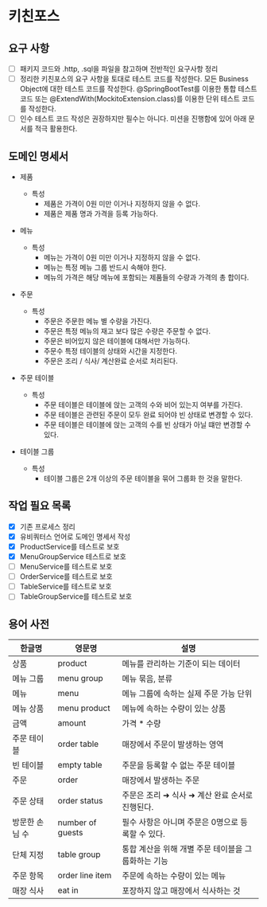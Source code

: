 # 키친포스

## 요구 사항
- [ ] 패키지 코드와 .http, .sql을 파일을 참고하며 전반적인 요구사항 정리
- [ ] 정리한 키친포스의 요구 사항을 토대로 테스트 코드를 작성한다. 모든 Business Object에 대한 테스트 코드를 작성한다. @SpringBootTest를 이용한 통합 테스트 코드 또는 @ExtendWith(MockitoExtension.class)를 이용한 단위 테스트 코드를 작성한다.
- [ ] 인수 테스트 코드 작성은 권장하지만 필수는 아니다. 미션을 진행함에 있어 아래 문서를 적극 활용한다.

## 도메인 명세서
- 제품
    - 특성
        - 제품은 가격이 0원 미만 이거나 지정하지 않을 수 없다.
        - 제품은 제품 명과 가격을 등록 가능하다.
    
- 메뉴
    - 특성
        - 메뉴는 가격이 0원 미만 이거나 지정하지 않을 수 없다.
        - 메뉴는 특정 메뉴 그룹 반드시 속해야 한다.
        - 메뉴의 가격은 해당 메뉴에 포함되는 제품들의 수량과 가격의 총 합이다.
- 주문
    - 특성
        - 주문은 주문한 메뉴 별 수량을 가진다.
        - 주문은 특정 메뉴의 재고 보다 많은 수량은 주문할 수 없다.
        - 주문은 비어있지 않은 테이블에 대해서만 가능하다.
        - 주문수 특정 테이블의 상태와 시간을 지정한다.
        - 주문은 조리 / 식사/ 계산완료 순서로 처리된다.
    
- 주문 테이블
    - 특성
        - 주문 테이블은 테이블에 앉는 고객의 수와 비어 있는지 여부를 가진다.
        - 주문 테이블은 관련된 주문이 모두 완료 되어야 빈 상태로 변경할 수 있다.
        - 주문 테이블은 테이블에 앉는 고객의 수를 빈 상태가 아닐 떄만 변경할 수 있다.

- 테이블 그룹
    - 특성
        - 테이블 그룹은 2개 이상의 주문 테이블을 묶어 그룹화 한 것을 말한다.

## 작업 필요 목록
- [x] 기존 프로세스 정리
- [x] 유비쿼터스 언어로 도메인 명세서 작성
- [x] ProductService를 테스트로 보호
- [x] MenuGroupService 테스트로 보호
- [ ] MenuService를 테스트로 보호
- [ ] OrderService를 테스트로 보호
- [ ] TableService를 테스트로 보호
- [ ] TableGroupService를 테스트로 보호

## 용어 사전

| 한글명 | 영문명 | 설명 |
| --- | --- | --- |
| 상품 | product | 메뉴를 관리하는 기준이 되는 데이터 |
| 메뉴 그룹 | menu group | 메뉴 묶음, 분류 |
| 메뉴 | menu | 메뉴 그룹에 속하는 실제 주문 가능 단위 |
| 메뉴 상품 | menu product | 메뉴에 속하는 수량이 있는 상품 |
| 금액 | amount | 가격 * 수량 |
| 주문 테이블 | order table | 매장에서 주문이 발생하는 영역 |
| 빈 테이블 | empty table | 주문을 등록할 수 없는 주문 테이블 |
| 주문 | order | 매장에서 발생하는 주문 |
| 주문 상태 | order status | 주문은 조리 ➜ 식사 ➜ 계산 완료 순서로 진행된다. |
| 방문한 손님 수 | number of guests | 필수 사항은 아니며 주문은 0명으로 등록할 수 있다. |
| 단체 지정 | table group | 통합 계산을 위해 개별 주문 테이블을 그룹화하는 기능 |
| 주문 항목 | order line item | 주문에 속하는 수량이 있는 메뉴 |
| 매장 식사 | eat in | 포장하지 않고 매장에서 식사하는 것 |

